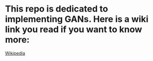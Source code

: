# This repo is dedicated to implementing GANs. Here is a wiki link you read if you want to know more: 
[Wikipedia](https://en.wikipedia.org/wiki/Generative_adversarial_network)
